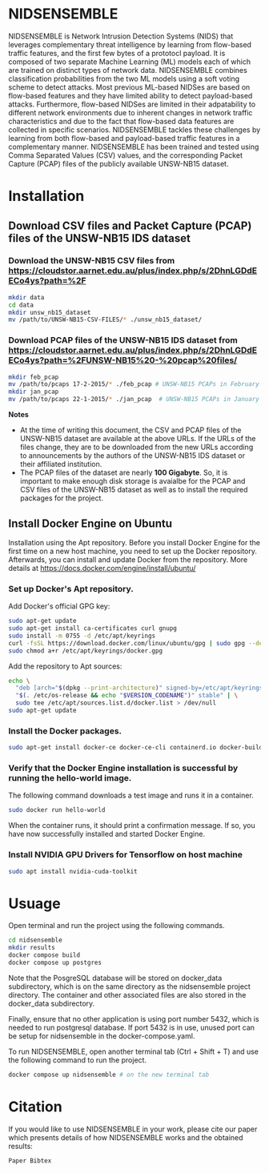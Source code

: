 # NIDSENSEMBLE
NIDSENSEMBLE is Network Intrusion Detection Systems (NIDS) that leverages complementary threat intelligence by learning from flow-based traffic features, and the first few bytes of a prototocl payload. It is composed of two separate Machine Learning (ML) models each of which are trained on distinct types of network data. NIDSENSEMBLE combines classification probabilities from the two ML models using a soft voting scheme to detect attacks. Most previous ML-based NIDSes are based on flow-based features and they have limited ability to detect payload-based attacks. Furthermore, flow-based NIDSes are limited in their adpatability to different network environments due to inherent changes in network traffic characteristics and due to the fact that flow-based data features are collected in specific scenarios. NIDSENSEMBLE tackles these challenges by learning from both flow-based and payload-based traffic features in a complementary manner. NIDSENSEMBLE has been trained and tested using Comma Separated Values (CSV) values, and the corresponding Packet Capture (PCAP) files of the publicly available UNSW-NB15 dataset.

# Installation
## Download CSV files and Packet Capture (PCAP) files of the UNSW-NB15 IDS dataset
### Download the UNSW-NB15 CSV files from https://cloudstor.aarnet.edu.au/plus/index.php/s/2DhnLGDdEECo4ys?path=%2F
  ```bash
  mkdir data
  cd data
  mkdir unsw_nb15_dataset
  mv /path/to/UNSW-NB15-CSV-FILES/* ./unsw_nb15_dataset/
  ```

### Download PCAP files of the UNSW-NB15 IDS dataset from https://cloudstor.aarnet.edu.au/plus/index.php/s/2DhnLGDdEECo4ys?path=%2FUNSW-NB15%20-%20pcap%20files/
  ```bash
  mkdir feb_pcap
  mv /path/to/pcaps 17-2-2015/* ./feb_pcap # UNSW-NB15 PCAPs in February
  mkdir jan_pcap
  mv /path/to/pcaps 22-1-2015/* ./jan_pcap  # UNSW-NB15 PCAPs in January
  ```
**Notes**
+ At the time of writing this document, the CSV and PCAP files of the UNSW-NB15 dataset are available at the above URLs. If the URLs of the files change, they are to be downloaded from the new URLs according to announcements by the authors of the UNSW-NB15 IDS dataset or their affiliated institution.
+ The PCAP files of the dataset are nearly **100 Gigabyte**. So, it is important to make enough disk storage is avaialbe for the PCAP and CSV files of the UNSW-NB15 dataset as well as to install the required packages for the project.

## Install Docker Engine on Ubuntu
Installation using the Apt repository. Before you install Docker Engine for the first time on a new host machine, you need to set up the Docker repository. Afterwards, you can install and update Docker from the repository. More details at https://docs.docker.com/engine/install/ubuntu/
### Set up Docker's Apt repository.
Add Docker's official GPG key:
  ```bash
  sudo apt-get update
  sudo apt-get install ca-certificates curl gnupg
  sudo install -m 0755 -d /etc/apt/keyrings
  curl -fsSL https://download.docker.com/linux/ubuntu/gpg | sudo gpg --dearmor -o /etc/apt/keyrings/docker.gpg
  sudo chmod a+r /etc/apt/keyrings/docker.gpg
  ```
Add the repository to Apt sources:
  ```bash
  echo \
    "deb [arch="$(dpkg --print-architecture)" signed-by=/etc/apt/keyrings/docker.gpg] https://download.docker.com/linux/ubuntu \
    "$(. /etc/os-release && echo "$VERSION_CODENAME")" stable" | \
    sudo tee /etc/apt/sources.list.d/docker.list > /dev/null
  sudo apt-get update
  ```

### Install the Docker packages.
  ```bash
  sudo apt-get install docker-ce docker-ce-cli containerd.io docker-buildx-plugin docker-compose-plugin
  ```

### Verify that the Docker Engine installation is successful by running the hello-world image.
The following command downloads a test image and runs it in a container.
  ```bash
  sudo docker run hello-world
  ```
When the container runs, it should print a confirmation message. If so, you have now successfully installed and started Docker Engine.
### Install NVIDIA GPU Drivers for Tensorflow on host machine
  ```bash
  sudo apt install nvidia-cuda-toolkit
  ```
# Usuage
Open terminal and run the project using the following commands.
  ```bash
  cd nidsensemble
  mkdir results
  docker compose build
  docker compose up postgres
  ```

Note that the PosgreSQL database will be stored on docker_data subdirectory, which is on the same directory as the nidsensemble project directory. The container and other associated files are also stored in the docker_data subdirectory.

Finally, ensure that no other application is using port number 5432, which is needed to run postgresql database. If port 5432 is in use, unused port can be setup for nidsensemble in the docker-compose.yaml.

To run NIDSENSEMBLE, open another terminal tab (Ctrl + Shift + T) and use the following command to run the project.
  ```bash
  docker compose up nidsensemble # on the new terminal tab
  ```
# Citation
If you would like to use NIDSENSEMBLE in your work, please cite our paper which presents details of how NIDSENSEMBLE works and the obtained results:
```bash
Paper Bibtex
```
